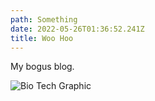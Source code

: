 ```yaml
---
path: Something
date: 2022-05-26T01:36:52.241Z
title: Woo Hoo
---
```

My bogus blog.



![Bio Tech Graphic](/assets/biotech-graphic.png "BioTech in Action")